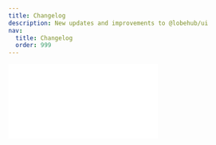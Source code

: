 ```yaml
---
title: Changelog
description: New updates and improvements to @lobehub/ui
nav:
  title: Changelog
  order: 999
---
```


<embed src="../CHANGELOG.md"></embed>
